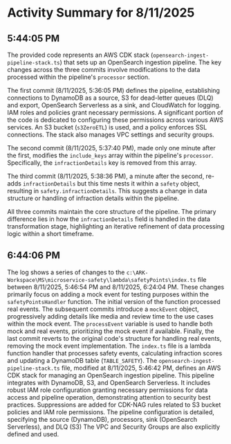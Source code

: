 # Activity Summary for 8/11/2025

## 5:44:05 PM
The provided code represents an AWS CDK stack (`opensearch-ingest-pipeline-stack.ts`)  that sets up an OpenSearch ingestion pipeline.  The key changes across the three commits involve modifications to the data processed within the pipeline's `processor` section.

The first commit (8/11/2025, 5:36:05 PM) defines the pipeline, establishing connections to DynamoDB as a source, S3 for dead-letter queues (DLQ) and export, OpenSearch Serverless as a sink, and CloudWatch for logging.  IAM roles and policies grant necessary permissions.  A significant portion of the code is dedicated to configuring these permissions across various AWS services.  An S3 bucket (`s3ZeroETL`) is used, and a policy enforces SSL connections.  The stack also manages VPC settings and security groups.

The second commit (8/11/2025, 5:37:40 PM), made only one minute after the first, modifies the `include_keys` array within the pipeline's `processor`.  Specifically, the `infractionDetails` key is removed from this array.


The third commit (8/11/2025, 5:38:36 PM), a minute after the second,  re-adds `infractionDetails` but this time nests it within a `safety` object, resulting in `safety.infractionDetails`.  This suggests a change in data structure or handling of infraction details within the pipeline.

All three commits maintain the core structure of the pipeline. The primary difference lies in how the `infractionDetails` field is handled in the data transformation stage, highlighting an iterative refinement of data processing logic within a short timeframe.


## 6:44:06 PM
The log shows a series of changes to the `c:\ARK-Workspace\MS\microservice-safety\lambda\safetyPoints\index.ts` file between 8/11/2025, 5:46:54 PM and 8/11/2025, 6:24:04 PM.  These changes primarily focus on adding a mock event for testing purposes within the `safetyPointsHandler` function.  The initial version of the function processed real events. The subsequent commits introduce a `mockEvent` object, progressively adding details like media and review time to the use cases within the mock event. The `processEvent` variable is used to handle both mock and real events, prioritizing the mock event if available. Finally, the last commit reverts to the original code's structure for handling real events, removing the mock event implementation.  The `index.ts` file is a lambda function handler that processes safety events, calculating infraction scores and updating a DynamoDB table (`TABLE_SAFETY`). The `opensearch-ingest-pipeline-stack.ts` file, modified at 8/11/2025, 5:46:42 PM, defines an AWS CDK stack for managing an OpenSearch ingestion pipeline. This pipeline integrates with DynamoDB, S3, and OpenSearch Serverless.  It includes robust IAM role configuration granting necessary permissions for data access and pipeline operation, demonstrating attention to security best practices.  Suppressions are added for CDK-NAG rules related to S3 bucket policies and IAM role permissions.  The pipeline configuration is detailed, specifying the source (DynamoDB), processors, sink (OpenSearch Serverless), and DLQ (S3)  The VPC and Security Groups are also explicitly defined and used.
